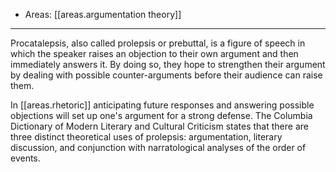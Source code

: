 
- Areas: [[areas.argumentation theory]]

---

Procatalepsis, also called prolepsis or prebuttal, is a figure of speech in which the speaker raises an objection to their own argument and then immediately answers it. By doing so, they hope to strengthen their argument by dealing with possible counter-arguments before their audience can raise them.

In [[areas.rhetoric]] anticipating future responses and answering possible objections will set up one's argument for a strong defense. The Columbia Dictionary of Modern Literary and Cultural Criticism states that there are three distinct theoretical uses of prolepsis: argumentation, literary discussion, and conjunction with narratological analyses of the order of events.
